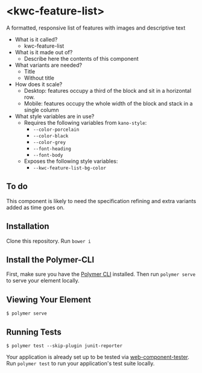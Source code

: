 # \<kwc-feature-list\>

A formatted, responsive list of features with images and descriptive text

 - What is it called?
     - kwc-feature-list
 - What is it made out of?
     - Describe here the contents of this component
 - What variants are needed?
     - Title
     - Without title
 - How does it scale?
     - Desktop: features occupy a third of the block and sit in a horizontal row.
     - Mobile: features occupy the whole width of the block and stack in a single column
 - What style variables are in use?
     - Requires the following variables from `kano-style`:
        - `--color-porcelain`
        - `--color-black`
        - `--color-grey`
        - `--font-heading`
        - `--font-body`
      - Exposes the following style variables:
        - `--kwc-feature-list-bg-color`


## To do
This component is likely to need the specification refining and extra variants added as time goes on.

## Installation
Clone this repository.
Run `bower i`

## Install the Polymer-CLI

First, make sure you have the [Polymer CLI](https://www.npmjs.com/package/polymer-cli) installed. Then run `polymer serve` to serve your element locally.

## Viewing Your Element

```
$ polymer serve
```

## Running Tests

```
$ polymer test --skip-plugin junit-reporter
```

Your application is already set up to be tested via [web-component-tester](https://github.com/Polymer/web-component-tester). Run `polymer test` to run your application's test suite locally.
